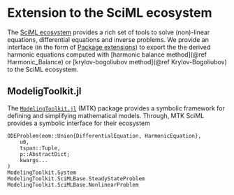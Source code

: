 # Extension to the SciML ecosystem

The [SciML ecosystem](https://sciml.ai/) provides a rich set of tools to solve (non)-linear equations, differential equations and inverse problems. We provide an interface (in the form of [Package extensions](https://pkgdocs.julialang.org/v1/creating-packages/#Conditional-loading-of-code-in-packages-(Extensions))) to export the the derived harmonic equations computed with [harmonic balance method](@ref Harmonic_Balance) or [krylov-bogoliubov method](@ref Krylov-Bogoliubov) to the SciML ecosystem.

## ModeligToolkit.jl

The [`ModelingToolkit.jl`](https://github.com/SciML/ModelingToolkit.jl) (MTK) package provides a symbolic framework for defining and simplifying mathematical models. Through, MTK SciML provides a symbolic interface for their ecosystem

```@docs; canonical=false
ODEProblem(eom::Union{DifferentialEquation, HarmonicEquation},
    u0,
    tspan::Tuple,
    p::AbstractDict;
    kwargs...
)
ModelingToolkit.System
ModelingToolkit.SciMLBase.SteadyStateProblem
ModelingToolkit.SciMLBase.NonlinearProblem
```
